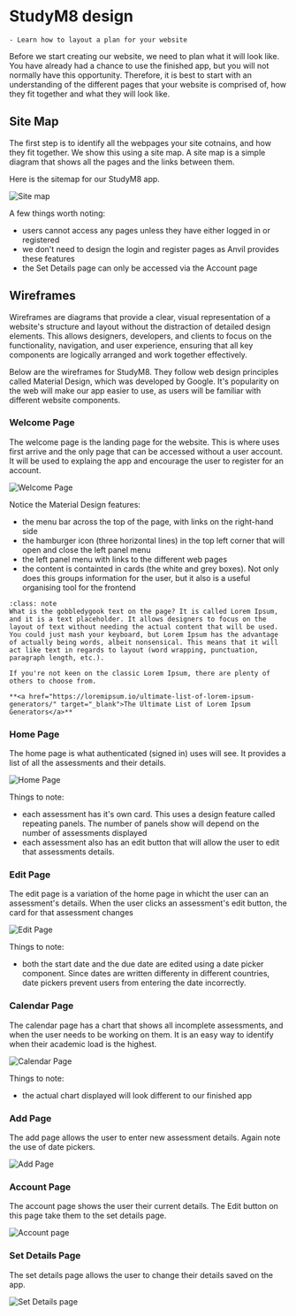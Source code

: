 # StudyM8 design

```{topic} In this lesson you will:
- Learn how to layout a plan for your website
```

Before we start creating our website, we need to plan what it will look like. You have already had a chance to use the finished app, but you will not normally have this opportunity. Therefore, it is best to start with an understanding of the different pages that your website is comprised of, how they fit together and what they will look like.

## Site Map

The first step is to identify all the webpages your site cotnains, and how they fit together. We show this using a site map. A site map is a simple diagram that shows all the pages and the links between them.

Here is the sitemap for our StudyM8 app.

![Site map](./assets/img/03/site_map.png)

A few things worth noting:

- users cannot access any pages unless they have either logged in or registered
- we don't need to design the login and register pages as Anvil provides these features
- the Set Details page can only be accessed via the Account page

## Wireframes

Wireframes are diagrams that provide a clear, visual representation of a website's structure and layout without the distraction of detailed design elements. This allows designers, developers, and clients to focus on the functionality, navigation, and user experience, ensuring that all key components are logically arranged and work together effectively.

Below are the wireframes for StudyM8. They follow web design principles called Material Design, which was developed by Google. It's popularity on the web will make our app easier to use, as users will be familiar with different website components.

### Welcome Page

The welcome page is the landing page for the website. This is where uses first arrive and the only page that can be accessed without a user account. It will be used to explaing the app and encourage the user to register for an account.

![Welcome Page](./assets/img/03/wireframe_welcome.png)

Notice the Material Design features:

- the menu bar across the top of the page, with links on the right-hand side
- the hamburger icon (three horizontal lines) in the top left corner that will open and close the left panel menu
- the left panel menu with links to the different web pages
- the content is containted in cards (the white and grey boxes). Not only does this groups information for the user, but it also is a useful organising tool for the frontend

```{admonition} Lorem Ipsum
:class: note
What is the gobbledygook text on the page? It is called Lorem Ipsum, and it is a text placeholder. It allows designers to focus on the layout of text without needing the actual content that will be used. You could just mash your keyboard, but Lorem Ipsum has the advantage of actually being words, albeit nonsensical. This means that it will act like text in regards to layout (word wrapping, punctuation, paragraph length, etc.).

If you're not keen on the classic Lorem Ipsum, there are plenty of others to choose from.

**<a href="https://loremipsum.io/ultimate-list-of-lorem-ipsum-generators/" target="_blank">The Ultimate List of Lorem Ipsum Generators</a>**
```

### Home Page

The home page is what authenticated (signed in) uses will see. It provides a list of all the assessments and their details.

![Home Page](./assets/img/03/wireframe_home.png)

Things to note:

- each assessment has it's own card. This uses a design feature called repeating panels. The number of panels show will depend on the number of assessments displayed
- each assessment also has an edit button that will allow the user to edit that assessments details.

### Edit Page

The edit page is a variation of the home page in whicht the user can an assessment's details. When the user clicks an assessment's edit button, the card for that assessment changes

![Edit Page](./assets/img/03/wireframe_home_edit.png)

Things to note:

- both the start date and the due date are edited using a date picker component. Since dates are written differenty in different countries, date pickers prevent users from entering the date incorrectly.

### Calendar Page

The calendar page has a chart that shows all incomplete assessments, and when the user needs to be working on them. It is an easy way to identify when their academic load is the highest.

![Calendar Page](./assets/img/03/wireframe_calendar.png)

Things to note:

- the actual chart displayed will look different to our finished app

### Add Page

The add page allows the user to enter new assessment details. Again note the use of date pickers.

![Add Page](./assets/img/03/wireframe_add.png)

### Account Page

The account page shows the user their current details. The Edit button on this page take them to the set details page.

![Account page](./assets/img/03/wireframe_account.png)

### Set Details Page

The set details page allows the user to change their details saved on the app.

![Set Details page](./assets/img/03/wireframe_set_details.png)

